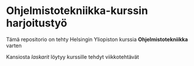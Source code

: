 # Ohjelmistotekniikka-kurssin harjoitustyö

Tämä repositorio on tehty Helsingin Yliopiston kurssia __Ohjelmistotekniikka__ varten

Kansiosta _laskarit_ löytyy kurssille tehdyt viikkotehtävät

